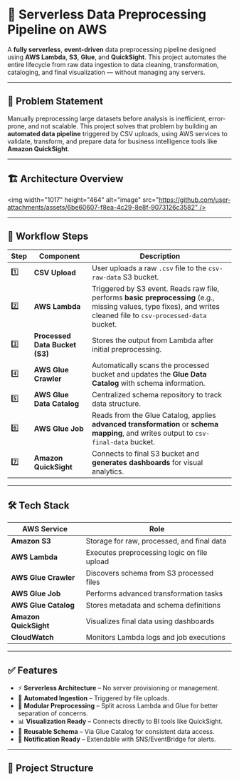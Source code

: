 # 🚀 Serverless Data Preprocessing Pipeline on AWS

A **fully serverless**, **event-driven** data preprocessing pipeline designed using **AWS Lambda**, **S3**, **Glue**, and **QuickSight**. This project automates the entire lifecycle from raw data ingestion to data cleaning, transformation, cataloging, and final visualization — without managing any servers.

---

## 🧠 Problem Statement

Manually preprocessing large datasets before analysis is inefficient, error-prone, and not scalable. This project solves that problem by building an **automated data pipeline** triggered by CSV uploads, using AWS services to validate, transform, and prepare data for business intelligence tools like **Amazon QuickSight**.

---

## 🏗️ Architecture Overview

<img width="1017" height="464" alt="image" src="https://github.com/user-attachments/assets/6be60607-f8ea-4c29-8e8f-9073126c3582" />

---

## 🔁 Workflow Steps

| Step | Component | Description |
|------|-----------|-------------|
| 1️⃣ | **CSV Upload** | User uploads a raw `.csv` file to the `csv-raw-data` S3 bucket. |
| 2️⃣ | **AWS Lambda** | Triggered by S3 event. Reads raw file, performs **basic preprocessing** (e.g., missing values, type fixes), and writes cleaned file to `csv-processed-data` bucket. |
| 3️⃣ | **Processed Data Bucket (S3)** | Stores the output from Lambda after initial preprocessing. |
| 4️⃣ | **AWS Glue Crawler** | Automatically scans the processed bucket and updates the **Glue Data Catalog** with schema information. |
| 5️⃣ | **AWS Glue Data Catalog** | Centralized schema repository to track data structure. |
| 6️⃣ | **AWS Glue Job** | Reads from the Glue Catalog, applies **advanced transformation** or **schema mapping**, and writes output to `csv-final-data` bucket. |
| 7️⃣ | **Amazon QuickSight** | Connects to final S3 bucket and **generates dashboards** for visual analytics. |

---

## 🛠️ Tech Stack

| AWS Service         | Role                                      |
|---------------------|-------------------------------------------|
| **Amazon S3**        | Storage for raw, processed, and final data |
| **AWS Lambda**       | Executes preprocessing logic on file upload |
| **AWS Glue Crawler** | Discovers schema from S3 processed files   |
| **AWS Glue Job**     | Performs advanced transformation tasks     |
| **AWS Glue Catalog** | Stores metadata and schema definitions     |
| **Amazon QuickSight**| Visualizes final data using dashboards     |
| **CloudWatch**       | Monitors Lambda logs and job executions    |

---

## ✅ Features

- ⚡ **Serverless Architecture** – No server provisioning or management.
- 📂 **Automated Ingestion** – Triggered by file uploads.
- 🧼 **Modular Preprocessing** – Split across Lambda and Glue for better separation of concerns.
- 📊 **Visualization Ready** – Connects directly to BI tools like QuickSight.
- 🔁 **Reusable Schema** – Via Glue Catalog for consistent data access.
- 🔔 **Notification Ready** – Extendable with SNS/EventBridge for alerts.

---

## 📁 Project Structure

  
